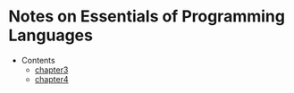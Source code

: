 Notes on Essentials of Programming Languages
============================================

- Contents
  - [chapter3](ch03/README.md)
  - [chapter4](ch04/README.md)
